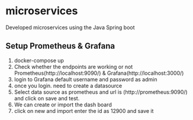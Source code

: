 # microservices
Developed microservices using the Java Spring boot

## Setup Prometheus & Grafana
1. docker-compose up
2. Check whether the endpoints are working or not Prometheus(http://localhost:9090/) & Grafana(http://localhost:3000/)
3. login to Grafana default username and password as admin
4. once you login. need to create a datasource
5. Select data source as prometheus and url is (http://prometheus:9090/) and click on save and test.
6. We can create or import the dash board
7. click on new and import enter the id as 12900 and save it